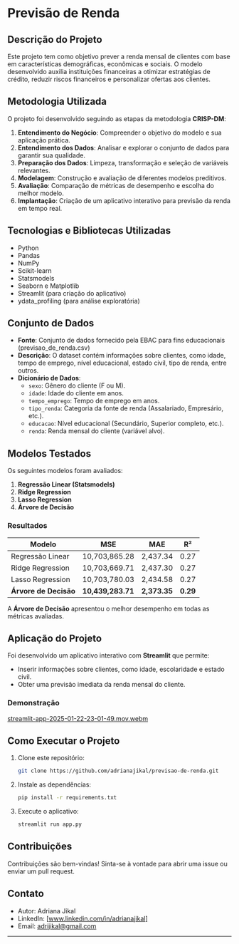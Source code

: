 
# **Previsão de Renda**

## **Descrição do Projeto**
Este projeto tem como objetivo prever a renda mensal de clientes com base em características demográficas, econômicas e sociais. O modelo desenvolvido auxilia instituições financeiras a otimizar estratégias de crédito, reduzir riscos financeiros e personalizar ofertas aos clientes.

## **Metodologia Utilizada**
O projeto foi desenvolvido seguindo as etapas da metodologia **CRISP-DM**:
1. **Entendimento do Negócio**: Compreender o objetivo do modelo e sua aplicação prática.
2. **Entendimento dos Dados**: Analisar e explorar o conjunto de dados para garantir sua qualidade.
3. **Preparação dos Dados**: Limpeza, transformação e seleção de variáveis relevantes.
4. **Modelagem**: Construção e avaliação de diferentes modelos preditivos.
5. **Avaliação**: Comparação de métricas de desempenho e escolha do melhor modelo.
6. **Implantação**: Criação de um aplicativo interativo para previsão da renda em tempo real.

## **Tecnologias e Bibliotecas Utilizadas**
- Python
- Pandas
- NumPy
- Scikit-learn
- Statsmodels
- Seaborn e Matplotlib
- Streamlit (para criação do aplicativo)
- ydata_profiling (para análise exploratória)

## **Conjunto de Dados**
- **Fonte**: Conjunto de dados fornecido pela EBAC para fins educacionais (previsao_de_renda.csv)
- **Descrição**: O dataset contém informações sobre clientes, como idade, tempo de emprego, nível educacional, estado civil, tipo de renda, entre outros.
- **Dicionário de Dados**:
  - `sexo`: Gênero do cliente (F ou M).
  - `idade`: Idade do cliente em anos.
  - `tempo_emprego`: Tempo de emprego em anos.
  - `tipo_renda`: Categoria da fonte de renda (Assalariado, Empresário, etc.).
  - `educacao`: Nível educacional (Secundário, Superior completo, etc.).
  - `renda`: Renda mensal do cliente (variável alvo).

## **Modelos Testados**
Os seguintes modelos foram avaliados:
1. **Regressão Linear (Statsmodels)**
2. **Ridge Regression**
3. **Lasso Regression**
4. **Árvore de Decisão**

### **Resultados**
| Modelo                | MSE            | MAE            | R²   |
|-----------------------|----------------|----------------|-------|
| Regressão Linear      | 10,703,865.28 | 2,437.34       | 0.27  |
| Ridge Regression      | 10,703,669.71 | 2,437.30       | 0.27  |
| Lasso Regression      | 10,703,780.03 | 2,434.58       | 0.27  |
| **Árvore de Decisão** | **10,439,283.71** | **2,373.35** | **0.29** |

A **Árvore de Decisão** apresentou o melhor desempenho em todas as métricas avaliadas.

## **Aplicação do Projeto**
Foi desenvolvido um aplicativo interativo com **Streamlit** que permite:
- Inserir informações sobre clientes, como idade, escolaridade e estado civil.
- Obter uma previsão imediata da renda mensal do cliente.

### **Demonstração**
[streamlit-app-2025-01-22-23-01-49.mov.webm](https://github.com/user-attachments/assets/437fe854-9a50-48d4-871a-f5a8a4d13229)


## **Como Executar o Projeto**
1. Clone este repositório:
   ```bash
   git clone https://github.com/adrianajikal/previsao-de-renda.git
   ```
2. Instale as dependências:
   ```bash
   pip install -r requirements.txt
   ```
3. Execute o aplicativo:
   ```bash
   streamlit run app.py
   ```

## **Contribuições**
Contribuições são bem-vindas! Sinta-se à vontade para abrir uma issue ou enviar um pull request.

## **Contato**
- Autor: Adriana Jikal
- LinkedIn: [www.linkedin.com/in/adrianajikal]
- Email: adrijikal@gmail.com
---

